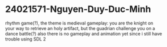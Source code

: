 # 24021571-Nguyen-Duy-Duc-Minh
rhythm game(?), the theme is medieval
gameplay: you are the knight on your way to retrieve an holy artifact, but the guadrian challenge you on a dance battle(?)
also there is no gameplay and animation yet since i still have trouble using SDL 2
